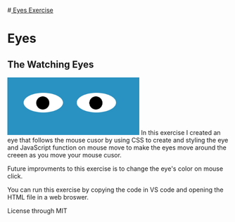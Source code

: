 #<a href="https://github.com/TennWilliams/Eyes"> Eyes Exercise </a>
# Eyes
## The Watching Eyes
<img src="eye.jpg" width="300">
In this exercise I created an eye that follows the mouse cusor by using CSS to create and styling the eye and JavaScript function on mouse move to make the eyes move around the creeen as you move your mouse cusor.  

Future improvments to this exercise is to change the eye's color on mouse click.

You can run this exercise by copying the code in VS code and opening the HTML file in a web broswer.

License through MIT
